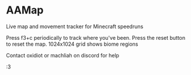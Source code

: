 # AAMap
Live map and movement tracker for Minecraft speedruns

Press f3+c periodically to track where you've been. Press the reset button to reset the map. 1024x1024 grid shows biome regions

Contact oxidiot or machliah on discord for help

:3